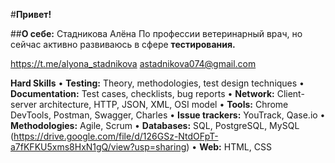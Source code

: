#**Привет!**

##**О себе:**
Стадникова Алёна
По профессии ветеринарный врач, но сейчас активно развиваюсь в сфере **тестирования.** 

https://t.me/alyona_stadnikova
astadnikova074@gmail.com

**Hard Skills**
• **Testing:** Theory, methodologies, test design techniques
• **Documentation:** Test cases, checklists, bug reports
• **Network:** Client-server architecture, HTTP, JSON, XML, OSI model
• **Tools:** Chrome DevTools, Postman, Swagger, Charles
• **Issue trackers:** YouTrack, Qase.io
• **Methodologies:** Agile, Scrum
• **Databases:** SQL, PostgreSQL, MySQL (https://drive.google.com/file/d/126GSz-NtdOFpT-a7fKFKU5xms8HxN1gQ/view?usp=sharing)
• **Web:** HTML, CSS

<!---
AlyonaS-QA/AlyonaS-QA is a ✨ special ✨ repository because its `README.md` (this file) appears on your GitHub profile.
You can click the Preview link to take a look at your changes.
--->
